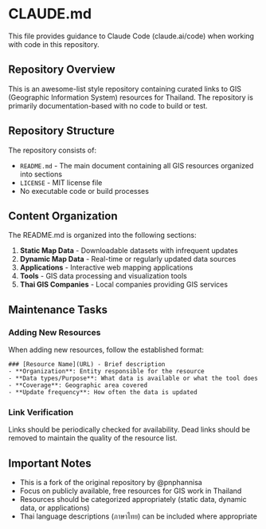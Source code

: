 # CLAUDE.md

This file provides guidance to Claude Code (claude.ai/code) when working with code in this repository.

## Repository Overview

This is an awesome-list style repository containing curated links to GIS (Geographic Information System) resources for Thailand. The repository is primarily documentation-based with no code to build or test.

## Repository Structure

The repository consists of:
- `README.md` - The main document containing all GIS resources organized into sections
- `LICENSE` - MIT license file
- No executable code or build processes

## Content Organization

The README.md is organized into the following sections:
1. **Static Map Data** - Downloadable datasets with infrequent updates
2. **Dynamic Map Data** - Real-time or regularly updated data sources  
3. **Applications** - Interactive web mapping applications
4. **Tools** - GIS data processing and visualization tools
5. **Thai GIS Companies** - Local companies providing GIS services

## Maintenance Tasks

### Adding New Resources
When adding new resources, follow the established format:
```
### [Resource Name](URL) - Brief description
- **Organization**: Entity responsible for the resource
- **Data types/Purpose**: What data is available or what the tool does
- **Coverage**: Geographic area covered
- **Update frequency**: How often the data is updated
```

### Link Verification
Links should be periodically checked for availability. Dead links should be removed to maintain the quality of the resource list.

## Important Notes

- This is a fork of the original repository by @pnphannisa
- Focus on publicly available, free resources for GIS work in Thailand
- Resources should be categorized appropriately (static data, dynamic data, or applications)
- Thai language descriptions (ภาษาไทย) can be included where appropriate